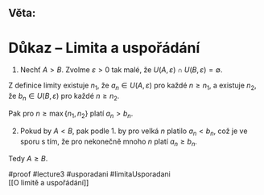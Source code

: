 ## Věta: 
# Důkaz  – Limita a uspořádání

1. Nechť $A > B$. Zvolme $\varepsilon > 0$ tak malé, že $U(A, \varepsilon) \cap U(B, \varepsilon) = \emptyset$.

Z definice limity existuje $n_1$, že $a_n \in U(A, \varepsilon)$ pro každé $n \geq n_1$, a existuje $n_2$, že $b_n \in U(B, \varepsilon)$ pro každé $n \geq n_2$.

Pak pro $n \geq \max\{n_1, n_2\}$ platí $a_n > b_n$.

2. Pokud by $A < B$, pak podle 1. by pro velká $n$ platilo $a_n < b_n$, což je ve sporu s tím, že pro nekonečně mnoho $n$ platí $a_n \geq b_n$.

Tedy $A \geq B$.



#proof #lecture3 #usporadani  #limitaUsporadani  
[[O limitě a uspořádání]]
